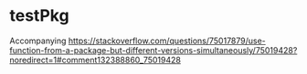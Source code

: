 # testPkg

Accompanying https://stackoverflow.com/questions/75017879/use-function-from-a-package-but-different-versions-simultaneously/75019428?noredirect=1#comment132388860_75019428
